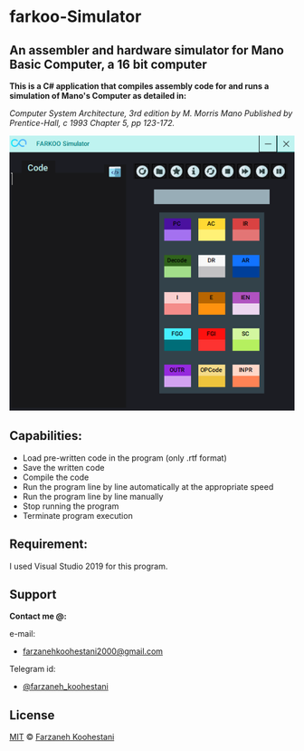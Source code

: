 # farkoo-Simulator

## An assembler and hardware simulator for Mano Basic Computer, a 16 bit computer

**This is a C# application that compiles assembly code for and runs a simulation of Mano's Computer as detailed in:**

*Computer System Architecture, 3rd edition by M. Morris Mano Published by Prentice-Hall, c 1993 Chapter 5, pp 123-172.*


<img src="https://github.com/fark00/farkoo-Simulator/blob/master/simulator.png">

## Capabilities:
* Load pre-written code in the program (only .rtf format)
* Save the written code
* Compile the code
* Run the program line by line automatically at the appropriate speed
* Run the program line by line manually
* Stop running the program
* Terminate program execution

## Requirement:
I used Visual Studio 2019 for this program.

## Support

**Contact me @:**

e-mail:

* farzanehkoohestani2000@gmail.com

Telegram id:

* [@farzaneh_koohestani](https://t.me/farzaneh_koohestani)

## License
[MIT](https://github.com/farkoo/farkoo-Simulator/blob/master/LICENSE)
&#0169; 
[Farzaneh Koohestani](https://github.com/farkoo)


